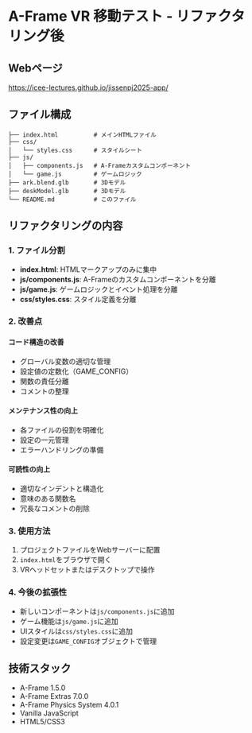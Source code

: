 # A-Frame VR 移動テスト - リファクタリング後

## Webページ

https://icee-lectures.github.io/jissenpj2025-app/

## ファイル構成

```
├── index.html          # メインHTMLファイル
├── css/
│   └── styles.css      # スタイルシート
├── js/
│   ├── components.js   # A-Frameカスタムコンポーネント
│   └── game.js         # ゲームロジック
├── ark.blend.glb       # 3Dモデル
├── deskModel.glb       # 3Dモデル
└── README.md           # このファイル
```

## リファクタリングの内容

### 1. ファイル分割
- **index.html**: HTMLマークアップのみに集中
- **js/components.js**: A-Frameのカスタムコンポーネントを分離
- **js/game.js**: ゲームロジックとイベント処理を分離
- **css/styles.css**: スタイル定義を分離

### 2. 改善点

#### コード構造の改善
- グローバル変数の適切な管理
- 設定値の定数化（GAME_CONFIG）
- 関数の責任分離
- コメントの整理

#### メンテナンス性の向上
- 各ファイルの役割を明確化
- 設定の一元管理
- エラーハンドリングの準備

#### 可読性の向上
- 適切なインデントと構造化
- 意味のある関数名
- 冗長なコメントの削除

### 3. 使用方法

1. プロジェクトファイルをWebサーバーに配置
2. `index.html`をブラウザで開く
3. VRヘッドセットまたはデスクトップで操作

### 4. 今後の拡張性

- 新しいコンポーネントは`js/components.js`に追加
- ゲーム機能は`js/game.js`に追加
- UIスタイルは`css/styles.css`に追加
- 設定変更は`GAME_CONFIG`オブジェクトで管理

## 技術スタック

- A-Frame 1.5.0
- A-Frame Extras 7.0.0
- A-Frame Physics System 4.0.1
- Vanilla JavaScript
- HTML5/CSS3